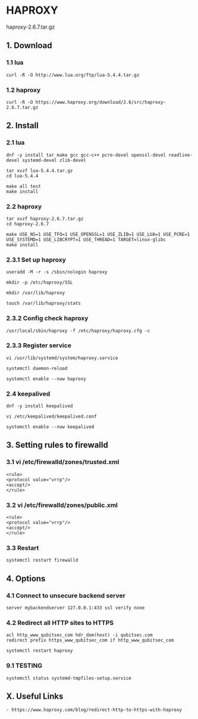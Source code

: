 # HAPROXY
haproxy-2.6.7.tar.gz

## 1. Download

### 1.1 lua

    curl -R -O http://www.lua.org/ftp/lua-5.4.4.tar.gz

### 1.2 haproxy

    curl -R -O https://www.haproxy.org/download/2.6/src/haproxy-2.6.7.tar.gz

## 2. Install

### 2.1 lua

    dnf -y install tar make gcc gcc-c++ pcre-devel openssl-devel readline-devel systemd-devel zlib-devel
    
    tar xvzf lua-5.4.4.tar.gz
    cd lua-5.4.4
    
    make all test
    make install

### 2.2 haproxy

    tar xvzf haproxy-2.6.7.tar.gz
    cd haproxy-2.6.7
    
    make USE_NS=1 USE_TFO=1 USE_OPENSSL=1 USE_ZLIB=1 USE_LUA=1 USE_PCRE=1 USE_SYSTEMD=1 USE_LIBCRYPT=1 USE_THREAD=1 TARGET=linux-glibc
    make install
            
### 2.3.1 Set up haproxy

    useradd -M -r -s /sbin/nologin haproxy
    
    mkdir -p /etc/haproxy/SSL
    
    mkdir /var/lib/haproxy
    
    touch /var/lib/haproxy/stats
    

### 2.3.2 Config check haproxy

    /usr/local/sbin/haproxy -f /etc/haproxy/haproxy.cfg -c

### 2.3.3 Register service
    
    vi /usr/lib/systemd/system/haproxy.service
    
    systemctl daemon-reload
    
    systemctl enable --now haproxy
    
### 2.4 keepalived

    dnf -y install keepalived
    
    vi /etc/keepalived/keepalived.conf
    
    systemctl enable --now keepalived

## 3. Setting rules to firewalld

### 3.1 vi /etc/firewalld/zones/trusted.xml
    
    <rule>
    <protocol value="vrrp"/>
    <accept/>
    </rule>

### 3.2 vi /etc/firewalld/zones/public.xml
    
    <rule>
    <protocol value="vrrp"/>
    <accept/>
    </rule>
 
 ### 3.3 Restart
    
    systemctl restart firewalld
 
 
 ## 4. Options
 
 ### 4.1 Connect to unsecure backend server
     
    server mybackendserver 127.0.0.1:433 ssl verify none
 
 ### 4.2 Redirect all HTTP sites to HTTPS
     
    acl http_www_qubitsec_com hdr_dom(host) -i qubitsec.com
    redirect prefix https_www_qubitsec_com if http_www_qubitsec_com

    systemctl restart haproxy
  
 ### 9.1 TESTING
    
    systemctl status systemd-tmpfiles-setup.service
    
    
## X. Useful Links

    - https://www.haproxy.com/blog/redirect-http-to-https-with-haproxy
